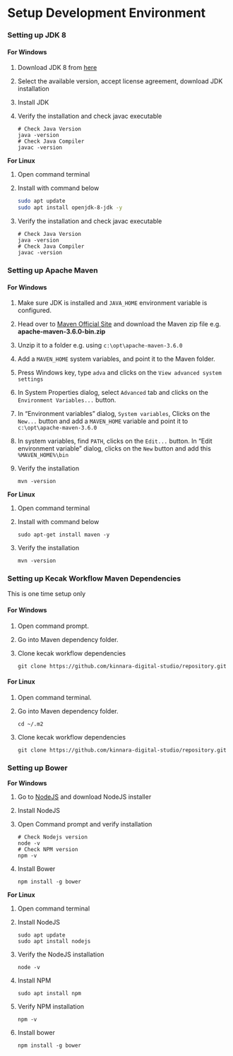 # Setup Development Environment #

### Setting up JDK 8

#### For Windows

1. Download JDK 8 from [here](https://www.oracle.com/java/technologies/javase-jdk8-downloads.html)

2. Select the available version, accept license agreement, download JDK installation

3. Install JDK

4. Verify the installation and check javac executable

   ```shell
   # Check Java Version
   java -version
   # Check Java Compiler
   javac -version
   ```

   

**For Linux**

1. Open command terminal

2. Install with command below

   ```sh
   sudo apt update
   sudo apt install openjdk-8-jdk -y
   ```

3. Verify the installation and check javac executable

   ```shell
   # Check Java Version
   java -version
   # Check Java Compiler
   javac -version
   ```



### Setting up Apache Maven

#### For Windows

1. Make sure JDK is installed and `JAVA_HOME` environment variable is configured.

2. Head over to [Maven Official Site](https://maven.apache.org/download.cgi) and download the Maven zip file e.g. **apache-maven-3.6.0-bin.zip**

3. Unzip it to a folder e.g. using `c:\opt\apache-maven-3.6.0`

4. Add a `MAVEN_HOME` system variables, and point it to the Maven folder.

5. Press Windows key, type `adva` and clicks on the `View advanced system settings`

6. In System Properties dialog, select `Advanced` tab and clicks on the `Environment Variables...` button.

7. In “Environment variables” dialog, `System variables`, Clicks on the `New...` button and add a `MAVEN_HOME` variable and point it to `c:\opt\apache-maven-3.6.0`

8. In system variables, find `PATH`, clicks on the `Edit...` button. In “Edit environment variable” dialog, clicks on the `New` button and add this `%MAVEN_HOME%\bin`

9. Verify the installation

   ```shell
   mvn -version
   ```

**For Linux**

1. Open command terminal

2. Install with command below

   ```shell
   sudo apt-get install maven -y
   ```

3. Verify the installation

   ```shell
   mvn -version
   ```

   

### Setting up Kecak Workflow Maven Dependencies 

This is one time setup only

#### For Windows

1. Open command prompt.

2. Go into Maven dependency folder.

3. Clone kecak workflow dependencies

   ```shell
   git clone https://github.com/kinnara-digital-studio/repository.git
   ```


#### For Linux 

1. Open command terminal.

2. Go into Maven dependency folder.

   ```shell
   cd ~/.m2
   ```

3. Clone kecak workflow dependencies

   ```shell
   git clone https://github.com/kinnara-digital-studio/repository.git
   ```

   

### Setting up Bower 

**For Windows**

1. Go to [NodeJS](https://nodejs.org/en/download/) and download NodeJS installer

2. Install NodeJS

3. Open Command prompt and verify installation

   ```shell
   # Check Nodejs version
   node -v
   # Check NPM version
   npm -v
   ```

4. Install Bower

   ```shell
   npm install -g bower 
   ```

   

**For Linux**

1.  Open command terminal

2. Install NodeJS

   ```shell
   sudo apt update
   sudo apt install nodejs
   ```

3. Verify the NodeJS installation

   ```shell
   node -v
   ```

4. Install NPM

   ```shell
   sudo apt install npm
   ```

5. Verify NPM installation

   ```shell
   npm -v
   ```

6. Install bower

   ```shell
   npm install -g bower 
   ```

